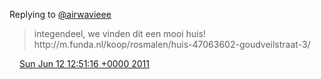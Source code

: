 Replying to [@airwavieee](https://twitter.com/airwavieee/status/79655969205911552)

> integendeel, we vinden dit een mooi huis\! http://m\.funda\.nl/koop/rosmalen/huis\-47063602\-goudveilstraat\-3/

<img src="../../media/tweet.ico" width="12" /> [Sun Jun 12 12:51:16 +0000 2011](https://twitter.com/DromerDenker/status/79893529027031040)